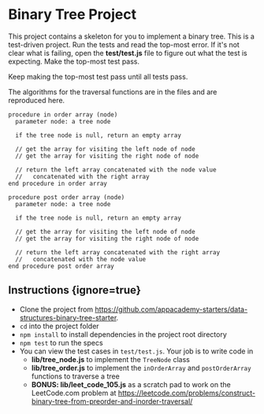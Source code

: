 # Binary Tree Project

This project contains a skeleton for you to implement a binary tree. This is a
test-driven project. Run the tests and read the top-most error. If it's not
clear what is failing, open the **test/test.js** file to figure out what the
test is expecting. Make the top-most test pass.

Keep making the top-most test pass until all tests pass.

The algorithms for the traversal functions are in the files and are reproduced
here.

```
procedure in order array (node)
  parameter node: a tree node

  if the tree node is null, return an empty array

  // get the array for visiting the left node of node
  // get the array for visiting the right node of node

  // return the left array concatenated with the node value
  //   concatenated with the right array
end procedure in order array
```

```
procedure post order array (node)
  parameter node: a tree node

  if the tree node is null, return an empty array

  // get the array for visiting the left node of node
  // get the array for visiting the right node of node

  // return the left array concatenated with the right array
  //   concatenated with the node value
end procedure post order array
```


## Instructions {ignore=true}

* Clone the project from
  https://github.com/appacademy-starters/data-structures-binary-tree-starter.
* `cd` into the project folder
* `npm install` to install dependencies in the project root directory
* `npm test` to run the specs
* You can view the test cases in `test/test.js`. Your job is to write code in
  * **lib/tree_node.js** to implement the `TreeNode` class
  * **lib/tree_order.js** to implement the `inOrderArray` and `postOrderArray`
    functions to traverse a tree
  * **BONUS: lib/leet_code_105.js** as a scratch pad to work on the LeetCode.com
    problem at https://leetcode.com/problems/construct-binary-tree-from-preorder-and-inorder-traversal/
